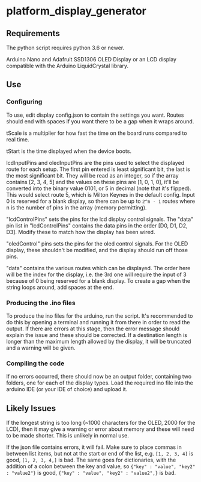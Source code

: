 # platform_display_generator
## Requirements
The python script requires python 3.6 or newer.

Arduino Nano and Adafruit SSD1306 OLED Display or an LCD display compatible with the Arduino LiquidCrystal library. 

## Use

### Configuring
To use, edit display config.json to contain the settings you want. Routes should end with spaces if you want there to be a gap when it wraps around. 

tScale is a multiplier for how fast the time on the board runs compared to real time.

tStart is the time displayed when the device boots.

lcdInputPins and oledInputPins are the pins used to select the displayed route for each setup. The first pin entered is least significant bit, the last is the most significant bit. They will be read as an integer, so if the array contains [2, 3, 4, 5] and the values on these pins are [1, 0, 1, 0], it'll be converted into the binary value 0101, or 5 in decimal (note that it's flipped). This would select route 5, which is Milton Keynes in the default config. Input 0 is reserved for a blank display, so there can be up to `2^n - 1` routes where n is the number of pins in the array (memory permitting).

"lcdControlPins" sets the pins for the lcd display control signals. The "data" pin list in "lcdControlPins" contains the data pins in the order [D0, D1, D2, D3]. Modify these to match how the display has been wired.

"oledControl" pins sets the pins for the oled control signals. For the OLED display, these shouldn't be modified, and the display should run off those pins.

"data" contains the various routes which can be displayed. The order here will be the index for the display, i.e. the 3rd one will require the input of 3 because of 0 being reserved for a blank display. To create a gap when the string loops around, add spaces at the end.

### Producing the .ino files

To produce the ino files for the arduino, run the script. It's recommended to do this by opening a terminal and running it from there in order to read the output. If there are errors at this stage, then the error message should explain the issue and these should be corrected. If a destination length is longer than the maximum length allowed by the display, it will be truncated and a warning will be given. 

### Compiling the code

If no errors occurred, there should now be an output folder, containing two folders, one for each of the display types. Load the required ino file into the arduino IDE (or your IDE of choice) and upload it. 

## Likely Issues

If the longest string is too long (~1000 characters for the OLED, 2000 for the LCD), then it may give a warning or error about memory and these will need to be made shorter. This is unlikely in normal use. 

If the json file contains errors, it will fail. Make sure to place commas in between list items, but not at the start or end of the list, e.g. `[1, 2, 3, 4]` is good, `[1, 2, 3, 4,]` is bad. The same goes for dictionaries, with the addition of a colon between the key and value, so `{"key" : "value", "key2" : "value2"}` is good, `{"key" : "value", "key2" : "value2",}` is bad. 
